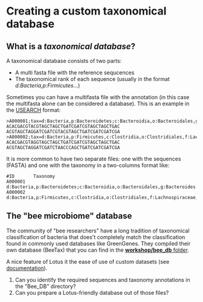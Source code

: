 # Creating a custom taxonomical database

## What is a *taxonomical database*?

A taxonomical database consists of two parts:
 * A multi fasta file with the reference sequcences
 * The taxonomical rank of each sequence (usually in the format _d:Bacteria,p:Firmicutes_...)
 
Sometimes you can have a multifasta file with the annotation (in this case the multifasta alone can be considered a database). 
This is an example in the [USEARCH](https://drive5.com/usearch/manual/tax_annot.html) format:

```
>A000001;tax=d:Bacteria,p:Bacteroidetes;c:Bacteroidia,o:Bacteroidales,g:Bacteroides
ACACGACGTACGTAGCTAGCTGATCGATCGTAGCTAGCTGAC
ACGTAGCTAGGATCGATCGTACGTAGCTGATCGATCGATCGA
>A000002;tax=d:Bacteria,p:Firmicutes,c:Clostridia,o:Clostridiales,f:Lachnospiraceae,g:Roseburia
ACACGACGTAGGTAGCTAGCTGATCGATCGTAGCTAGCTGAC
ACGTAGCTAGGATCGATCTAACCCAGCTGATCGATCGATCGA
```

It is more common to have two separate files:
one with the sequences (FASTA) and
one with the taxonomy in a two-columns format like:

```
#ID       Taxonomy
A000001   d:Bacteria,p:Bacteroidetes;c:Bacteroidia,o:Bacteroidales,g:Bacteroides
A000002   d:Bacteria,p:Firmicutes,c:Clostridia,o:Clostridiales,f:Lachnospiraceae,g:Roseburia
```

## The "bee microbiome" database

The community of "bee researchers" have a long tradition of taxonomical classification of bacteria
that does't completely match the classification found in commonly used databases like GreenGenes.
They compiled their own database (BeeTax) that you can find in the [**workshop/bee_db** folder](https://github.com/telatin/lotus-tutorial/tree/master/datasets/bee_db).

A nice feature of Lotus it the ease of use of custom datasets (see [documentation](../docs/lotus.md)).

1) Can you identify the required sequences and taxonomy annotations in the "Bee_DB" directory?
2) Can you prepare a Lotus-friendly database out of those files?
